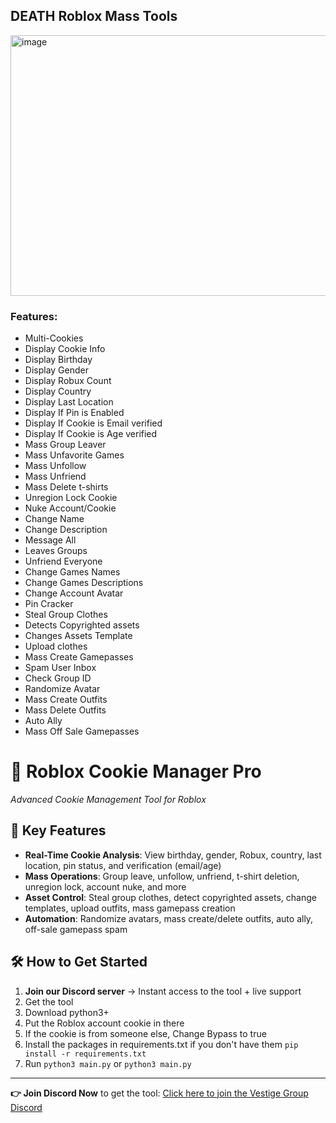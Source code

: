 ## DEATH Roblox Mass Tools 
<img width="926" height="417" alt="image" src="https://github.com/user-attachments/assets/974ef4cc-04eb-43fb-b1a1-35ac899a5ab8" />

### Features:
- Multi-Cookies
- Display Cookie Info
- Display Birthday
- Display Gender
- Display Robux Count
- Display Country
- Display Last Location
- Display If Pin is Enabled
- Display If Cookie is Email verified
- Display If Cookie is Age verified
- Mass Group Leaver
- Mass Unfavorite Games
- Mass Unfollow
- Mass Unfriend
- Mass Delete t-shirts
- Unregion Lock Cookie
- Nuke Account/Cookie
- Change Name
- Change Description
- Message All
- Leaves Groups
- Unfriend Everyone
- Change Games Names
- Change Games Descriptions
- Change Account Avatar
- Pin Cracker
- Steal Group Clothes
- Detects Copyrighted assets
- Changes Assets Template
- Upload clothes
- Mass Create Gamepasses
- Spam User Inbox
- Check Group ID
- Randomize Avatar
- Mass Create Outfits
- Mass Delete Outfits
- Auto Ally
- Mass Off Sale Gamepasses

# 🚀 Roblox Cookie Manager Pro
*Advanced Cookie Management Tool for Roblox*

## 🔑 Key Features
- **Real-Time Cookie Analysis**: View birthday, gender, Robux, country, last location, pin status, and verification (email/age)
- **Mass Operations**: Group leave, unfollow, unfriend, t-shirt deletion, unregion lock, account nuke, and more
- **Asset Control**: Steal group clothes, detect copyrighted assets, change templates, upload outfits, mass gamepass creation
- **Automation**: Randomize avatars, mass create/delete outfits, auto ally, off-sale gamepass spam

## 🛠️ How to Get Started
1. **Join our Discord server** → Instant access to the tool + live support
2. Get the tool
3. Download python3+
4. Put the Roblox account cookie in there
5. If the cookie is from someone else, Change Bypass to true
6. Install the packages in requirements.txt if you don't have them `pip install -r requirements.txt`
7. Run `python3 main.py` or `python3 main.py`


---

**👉 Join Discord Now** to get the tool:
[Click here to join the Vestige Group Discord](https://discord.gg/2RyM28f3EC)
